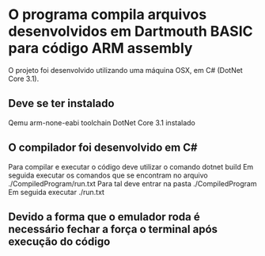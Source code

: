# O programa compila arquivos desenvolvidos em Dartmouth BASIC para código ARM assembly

O projeto foi desenvolvido utilizando uma máquina OSX, em C# (DotNet Core 3.1).

## Deve se ter instalado

Qemu
arm-none-eabi toolchain
DotNet Core 3.1 instalado

## O compilador foi desenvolvido em C#

Para compilar e executar o código deve utilizar o comando dotnet build
Em seguida executar os comandos que se encontram no arquivo ./CompiledProgram/run.txt
Para tal deve entrar na pasta ./CompiledProgram
Em seguida executar ./run.txt

## Devido a forma que o emulador roda é necessário fechar a força o terminal após execução do código